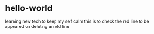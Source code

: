 # hello-world
learning new tech to keep my self calm
this is to check the red line to be appeared on deleting an old line
